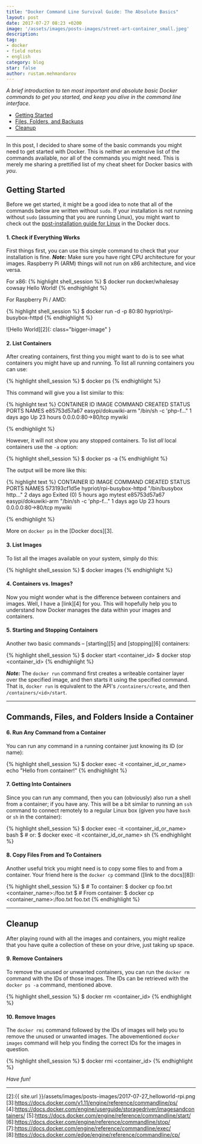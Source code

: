 ```yaml
---
title: "Docker Command Line Survival Guide: The Absolute Basics"
layout: post
date: 2017-07-27 08:23 +0200
image: '/assets/images/posts-images/street-art-container_small.jpeg'
description:
tag:
- docker
- field notes
- english
category: blog
star: false
author: rustam.mehmandarov
---
```


_A brief introduction to ten most important and absolute basic Docker commands to get you started, and keep you alive in the command line interface._

- [Getting Started](#getting-started)
- [Files, Folders, and Backups](#files-folders-and-backups)
- [Cleanup](#Cleanup)

---

In this post, I decided to share some of the basic commands you might need to get started with Docker. This is neither an extensive list of the commands available, nor all of the commands you might need. This is merely me sharing a prettified list of my cheat sheet for Docker basics with _you_.

## Getting Started

Before we get started, it might be a good idea to note that all of the commands below are written without `sudo`. If your installation is not running without `sudo` (assuming that you are running Linux), you might want to check out the [post-installation guide for Linux][1] in the Docker docs.

#### 1. Check if Everything Works

First things first, you can use this simple command to check that your installation is fine. ___Note:___ Make sure you have right CPU architecture for your images. Raspberry Pi (ARM) things will not run on x86 architecture, and vice versa.

For x86:
{% highlight shell_session %}
$ docker run docker/whalesay cowsay Hello World!
{% endhighlight %}

For Raspberry Pi / AMD:

{% highlight shell_session %}
$ docker run -d -p 80:80 hypriot/rpi-busybox-httpd
{% endhighlight %}

![Hello World][2]{: class="bigger-image" }

#### 2. List Containers

After creating containers, first thing you might want to do is to see what containers you might have up and running. To list all running containers you can use:

{% highlight shell_session %}
$ docker ps
{% endhighlight %}

This command will give you a list similar to this:

{% highlight text %}
CONTAINER ID        IMAGE                       COMMAND                  CREATED             STATUS                    PORTS                NAMES
e85753d57a67        easypi/dokuwiki-arm         "/bin/sh -c 'php-f..."   1 days ago          Up 23 hours               0.0.0.0:80->80/tcp   mywiki

{% endhighlight %}

However, it will not show you any stopped containers. To list _all_ local containers use the `-a` option:

{% highlight shell_session %}
$ docker ps -a
{% endhighlight %}

The output will be more like this:

{% highlight text %}
CONTAINER ID        IMAGE                       COMMAND                  CREATED             STATUS                    PORTS                NAMES
573193cf1d5e        hypriot/rpi-busybox-httpd   "/bin/busybox http..."   2 days ago          Exited (0) 5 hours ago                         mytest
e85753d57a67        easypi/dokuwiki-arm         "/bin/sh -c 'php-f..."   1 days ago          Up 23 hours               0.0.0.0:80->80/tcp   mywiki

{% endhighlight %}

More on `docker ps` in the [Docker docs][3].

#### 3. List Images

To list all the images available on your system, simply do this:

{% highlight shell_session %}
$ docker images
{% endhighlight %}

#### 4. Containers vs. Images?

Now you might wonder what is the difference between containers and images. Well, I have a [link][4] for you. This will hopefully help you to understand how Docker manages the data within your images and containers.

#### 5. Starting and Stopping Containers

Another two basic commands – [starting][5] and [stopping][6] containers:

{% highlight shell_session %}
$ docker start <container_id>
$ docker stop <container_id>
{% endhighlight %}

___Note:___ The `docker run` command first creates a writeable container layer over the specified image, and then starts it using the specified command. That is, `docker run` is equivalent to the API's `/containers/create`, and then `/containers/<id>/start`.

---

## Commands, Files, and Folders Inside a Container

#### 6. Run Any Command from a Container
You can run any command in a running container just knowing its ID (or name):

{% highlight shell_session %}
$ docker exec -it <container_id_or_name> echo "Hello from container!"
{% endhighlight %}

#### 7. Getting Into Containers

Since you can run any command, then you can (obviously) also run a shell from a container; if you have any. This will be a bit similar to running an `ssh` command to connect remotely to a regular Linux box (given you have `bash` or `sh` in the container):

{% highlight shell_session %}
$ docker exec -it <container_id_or_name> bash
$ # or:
$ docker exec -it <container_id_or_name> sh
{% endhighlight %}

#### 8. Copy Files From and To Containers

Another useful trick you might need is to copy some files to and from a container. Your friend here is the `docker cp` command ([link to the docs][8]):

{% highlight shell_session %}
$ # To container:
$ docker cp foo.txt <container_name>:/foo.txt
$ # From container:
$ docker cp <container_name>:/foo.txt foo.txt
{% endhighlight %}

---

## Cleanup

After playing round with all the images and containers, you might realize that you have quite a collection of these on your drive, just taking up space.

#### 9. Remove Containers

To remove the unused or unwanted containers, you can run the `docker rm` command with the IDs of those images. The IDs can be retrieved with the `docker ps -a` command, mentioned above.

{% highlight shell_session %}
$ docker rm <container_id>
{% endhighlight %}

#### 10. Remove Images

The `docker rmi` command followed by the IDs of images will help you to remove the unused or unwanted images. The abovementioned `docker images` command will help you finding the correct IDs for the images in question.

{% highlight shell_session %}
$ docker rmi <container_id>
{% endhighlight %}

_Have fun!_

---

[1]:https://docs.docker.com/engine/installation/linux/linux-postinstall/
[2]:{{ site.url }}/assets/images/posts-images/2017-07-27_helloworld-rpi.png
[3]:https://docs.docker.com/v1.11/engine/reference/commandline/ps/
[4]:https://docs.docker.com/engine/userguide/storagedriver/imagesandcontainers/
[5]:https://docs.docker.com/engine/reference/commandline/start/
[6]:https://docs.docker.com/engine/reference/commandline/stop/
[7]:https://docs.docker.com/engine/reference/commandline/exec/
[8]:https://docs.docker.com/edge/engine/reference/commandline/cp/

